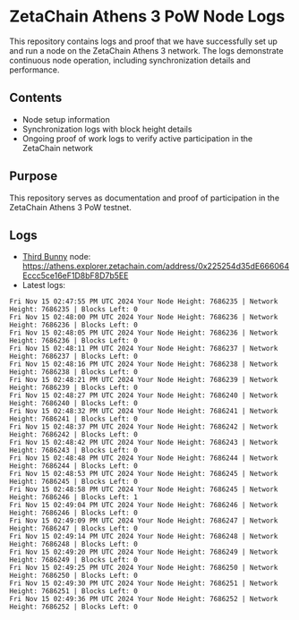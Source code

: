# ZetaChain Athens 3 PoW Node Logs
This repository contains logs and proof that we have successfully set up and run a node on the ZetaChain Athens 3 network. The logs demonstrate continuous node operation, including synchronization details and performance.

## Contents
- Node setup information
- Synchronization logs with block height details
- Ongoing proof of work logs to verify active participation in the ZetaChain network

## Purpose
This repository serves as documentation and proof of participation in the ZetaChain Athens 3 PoW testnet.

## Logs

- [Third Bunny](https://thirdbunny.xyz/) node: https://athens.explorer.zetachain.com/address/0x225254d35dE666064Eccc5ce16eF1D8bF8D7b5EE
- Latest logs:
```
Fri Nov 15 02:47:55 PM UTC 2024 Your Node Height: 7686235 | Network Height: 7686235 | Blocks Left: 0
Fri Nov 15 02:48:00 PM UTC 2024 Your Node Height: 7686236 | Network Height: 7686236 | Blocks Left: 0
Fri Nov 15 02:48:05 PM UTC 2024 Your Node Height: 7686236 | Network Height: 7686236 | Blocks Left: 0
Fri Nov 15 02:48:11 PM UTC 2024 Your Node Height: 7686237 | Network Height: 7686237 | Blocks Left: 0
Fri Nov 15 02:48:16 PM UTC 2024 Your Node Height: 7686238 | Network Height: 7686238 | Blocks Left: 0
Fri Nov 15 02:48:21 PM UTC 2024 Your Node Height: 7686239 | Network Height: 7686239 | Blocks Left: 0
Fri Nov 15 02:48:27 PM UTC 2024 Your Node Height: 7686240 | Network Height: 7686240 | Blocks Left: 0
Fri Nov 15 02:48:32 PM UTC 2024 Your Node Height: 7686241 | Network Height: 7686241 | Blocks Left: 0
Fri Nov 15 02:48:37 PM UTC 2024 Your Node Height: 7686242 | Network Height: 7686242 | Blocks Left: 0
Fri Nov 15 02:48:42 PM UTC 2024 Your Node Height: 7686243 | Network Height: 7686243 | Blocks Left: 0
Fri Nov 15 02:48:48 PM UTC 2024 Your Node Height: 7686244 | Network Height: 7686244 | Blocks Left: 0
Fri Nov 15 02:48:53 PM UTC 2024 Your Node Height: 7686245 | Network Height: 7686245 | Blocks Left: 0
Fri Nov 15 02:48:58 PM UTC 2024 Your Node Height: 7686245 | Network Height: 7686246 | Blocks Left: 1
Fri Nov 15 02:49:04 PM UTC 2024 Your Node Height: 7686246 | Network Height: 7686246 | Blocks Left: 0
Fri Nov 15 02:49:09 PM UTC 2024 Your Node Height: 7686247 | Network Height: 7686247 | Blocks Left: 0
Fri Nov 15 02:49:14 PM UTC 2024 Your Node Height: 7686248 | Network Height: 7686248 | Blocks Left: 0
Fri Nov 15 02:49:20 PM UTC 2024 Your Node Height: 7686249 | Network Height: 7686249 | Blocks Left: 0
Fri Nov 15 02:49:25 PM UTC 2024 Your Node Height: 7686250 | Network Height: 7686250 | Blocks Left: 0
Fri Nov 15 02:49:30 PM UTC 2024 Your Node Height: 7686251 | Network Height: 7686251 | Blocks Left: 0
Fri Nov 15 02:49:36 PM UTC 2024 Your Node Height: 7686252 | Network Height: 7686252 | Blocks Left: 0
```
